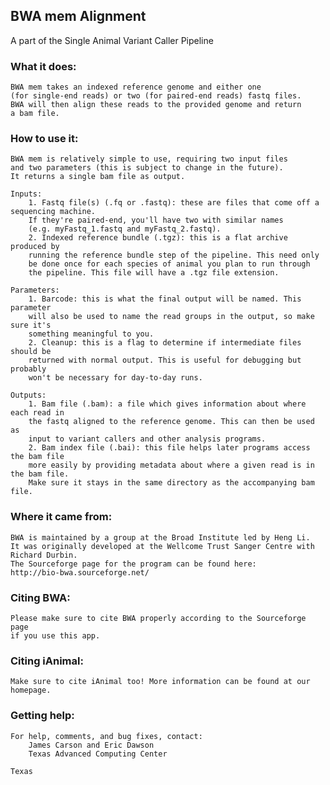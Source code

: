 BWA mem Alignment
-----------------
A part of the Single Animal Variant Caller Pipeline  


### What it does:
    BWA mem takes an indexed reference genome and either one
    (for single-end reads) or two (for paired-end reads) fastq files.
    BWA will then align these reads to the provided genome and return
    a bam file.

### How to use it:
    BWA mem is relatively simple to use, requiring two input files
    and two parameters (this is subject to change in the future).
    It returns a single bam file as output.  

    Inputs:  
        1. Fastq file(s) (.fq or .fastq): these are files that come off a sequencing machine.
        If they're paired-end, you'll have two with similar names
        (e.g. myFastq_1.fastq and myFastq_2.fastq).
        2. Indexed reference bundle (.tgz): this is a flat archive produced by
        running the reference bundle step of the pipeline. This need only
        be done once for each species of animal you plan to run through
        the pipeline. This file will have a .tgz file extension.

    Parameters:  
        1. Barcode: this is what the final output will be named. This parameter
        will also be used to name the read groups in the output, so make sure it's
        something meaningful to you.
        2. Cleanup: this is a flag to determine if intermediate files should be
        returned with normal output. This is useful for debugging but probably
        won't be necessary for day-to-day runs.

    Outputs:  
        1. Bam file (.bam): a file which gives information about where each read in
        the fastq aligned to the reference genome. This can then be used as
        input to variant callers and other analysis programs.
        2. Bam index file (.bai): this file helps later programs access the bam file
        more easily by providing metadata about where a given read is in the bam file.
        Make sure it stays in the same directory as the accompanying bam file.


### Where it came from:
    BWA is maintained by a group at the Broad Institute led by Heng Li.
    It was originally developed at the Wellcome Trust Sanger Centre with
    Richard Durbin.  
    The Sourceforge page for the program can be found here:
    http://bio-bwa.sourceforge.net/

### Citing BWA:
    Please make sure to cite BWA properly according to the Sourceforge page
    if you use this app.

### Citing iAnimal:
    Make sure to cite iAnimal too! More information can be found at our homepage.
    
### Getting help:
    For help, comments, and bug fixes, contact:
        James Carson and Eric Dawson
        Texas Advanced Computing Center

    Texas
